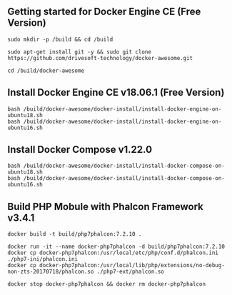 

Getting started for Docker Engine CE (Free Version)
---------------------------------------------------

```
sudo mkdir -p /build && cd /build

sudo apt-get install git -y && sudo git clone https://github.com/drivesoft-technology/docker-awesome.git

cd /build/docker-awesome
```


Install Docker Engine CE v18.06.1 (Free Version)
---------------------------------------------------

```
bash /build/docker-awesome/docker-install/install-docker-engine-on-ubuntu18.sh
bash /build/docker-awesome/docker-install/install-docker-engine-on-ubuntu16.sh
```


Install Docker Compose v1.22.0
---------------------------------------------------

```
bash /build/docker-awesome/docker-install/install-docker-compose-on-ubuntu18.sh
bash /build/docker-awesome/docker-install/install-docker-compose-on-ubuntu16.sh
```


Build PHP Mobule with Phalcon Framework v3.4.1
---------------------------------------------------

```
docker build -t build/php7phalcon:7.2.10 .
```


```
docker run -it --name docker-php7phalcon -d build/php7phalcon:7.2.10
docker cp docker-php7phalcon:/usr/local/etc/php/conf.d/phalcon.ini ./php7-ini/phalcon.ini
docker cp docker-php7phalcon:/usr/local/lib/php/extensions/no-debug-non-zts-20170718/phalcon.so ./php7-ext/phalcon.so
```


```
docker stop docker-php7phalcon && docker rm docker-php7phalcon
```
